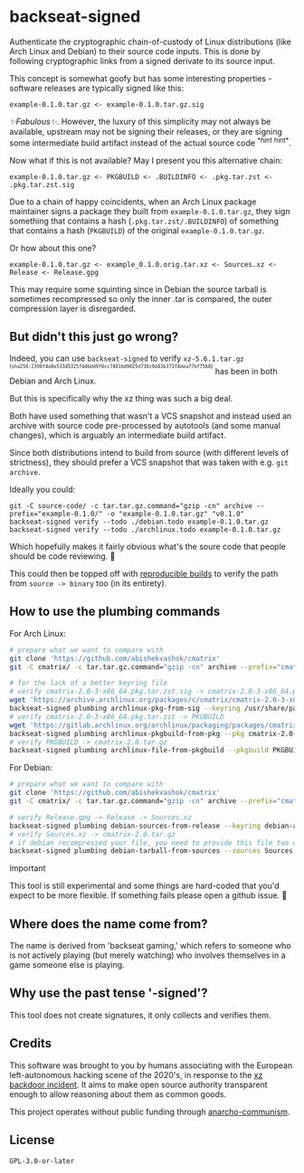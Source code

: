 # backseat-signed

Authenticate the cryptographic chain-of-custody of Linux distributions (like Arch Linux and Debian) to their source code inputs. This is done by following cryptographic links from a signed derivate to its source input.

This concept is somewhat goofy but has some interesting properties - software releases are typically signed like this:

```
example-0.1.0.tar.gz <- example-0.1.0.tar.gz.sig
```

*✨Fabulous✨*. However, the luxury of this simplicity may not always be available, upstream may not be signing their releases, or they are signing some intermediate build artifact instead of the actual source code <sup>\*hint hint\*</sup>.

Now what if this is not available? May I present you this alternative chain:

```
example-0.1.0.tar.gz <- PKGBUILD <- .BUILDINFO <- .pkg.tar.zst <- .pkg.tar.zst.sig
```

Due to a chain of happy coincidents, when an Arch Linux package maintainer signs a package they built from `example-0.1.0.tar.gz`, they sign something that contains a hash (`.pkg.tar.zst/.BUILDINFO`) of something that contains a hash (`PKGBUILD`) of the original `example-0.1.0.tar.gz`.

Or how about this one?

```
example-0.1.0.tar.gz <- example_0.1.0.orig.tar.xz <- Sources.xz <- Release <- Release.gpg
```

This may require some squinting since in Debian the source tarball is sometimes recompressed so only the inner .tar is compared, the outer compression layer is disregarded.

## But didn't this just go wrong?

Indeed, you can use `backseat-signed` to verify `xz-5.6.1.tar.gz` <sup><sup>(`sha256:2398f4a8e53345325f44bdd9f0cc7401bd9025d736c6d43b372f4dea77bf75b8`)</sup></sup> has been in both Debian and Arch Linux.

But this is specifically why the xz thing was such a big deal.

Both have used something that wasn't a VCS snapshot and instead used an archive with source code pre-processed by autotools (and some manual changes), which is arguably an intermediate build artifact.

Since both distributions intend to build from source (with different levels of strictness), they should prefer a VCS snapshot that was taken with e.g. `git archive`.

Ideally you could:

```
git -C source-code/ -c tar.tar.gz.command="gzip -cn" archive --prefix="example-0.1.0/" -o "example-0.1.0.tar.gz" "v0.1.0"
backseat-signed verify --todo ./debian.todo example-0.1.0.tar.gz
backseat-signed verify --todo ./archlinux.todo example-0.1.0.tar.gz
```

Which hopefully makes it fairly obvious what's the soure code that people should be code reviewing. 🦝

This could then be topped off with [reproducible builds](https://reproducible-builds.org/) to verify the path from `source -> binary` too (in its entirety).

## How to use the plumbing commands

For Arch Linux:

```sh
# prepare what we want to compare with
git clone 'https://github.com/abishekvashok/cmatrix'
git -C cmatrix/ -c tar.tar.gz.command="gzip -cn" archive --prefix="cmatrix-2.0/" -o "cmatrix-2.0.tar.gz" "v2.0"

# for the lack of a better keyring file
# verify cmatrix-2.0-3-x86_64.pkg.tar.zst.sig -> cmatrix-2.0-3-x86_64.pkg.tar.zst
wget 'https://archive.archlinux.org/packages/c/cmatrix/cmatrix-2.0-3-x86_64.pkg.tar.zst'{,.sig}
backseat-signed plumbing archlinux-pkg-from-sig --keyring /usr/share/pacman/keyrings/archlinux.gpg --sig cmatrix-2.0-3-x86_64.pkg.tar.zst.sig cmatrix-2.0-3-x86_64.pkg.tar.zst
# verify cmatrix-2.0-3-x86_64.pkg.tar.zst -> PKGBUILD
wget 'https://gitlab.archlinux.org/archlinux/packaging/packages/cmatrix/-/raw/2.0-3/PKGBUILD'
backseat-signed plumbing archlinux-pkgbuild-from-pkg --pkg cmatrix-2.0-3-x86_64.pkg.tar.zst PKGBUILD
# verify PKGBUILD -> cmatrix-2.0.tar.gz
backseat-signed plumbing archlinux-file-from-pkgbuild --pkgbuild PKGBUILD cmatrix-2.0.tar.gz
```

For Debian:

```sh
# prepare what we want to compare with
git clone 'https://github.com/abishekvashok/cmatrix'
git -C cmatrix/ -c tar.tar.gz.command="gzip -cn" archive --prefix="cmatrix-2.0/" -o "cmatrix-2.0.tar.gz" "v2.0"

# verify Release.gpg -> Release -> Sources.xz
backseat-signed plumbing debian-sources-from-release --keyring debian-archive-bookworm-automatic.asc --sig Release.gpg --release Release Sources.xz
# verify Sources.xz -> cmatrix-2.0.tar.gz
# if debian recompressed your file, you need to provide this file too with `--orig cmatrix_2.0.orig.tar.xz`
backseat-signed plumbing debian-tarball-from-sources --sources Sources.xz cmatrix-2.0.tar.gz
```

> [!IMPORTANT]
> This tool is still experimental and some things are hard-coded that you'd expect to be more flexible. If something fails please open a github issue. 🖤

## Where does the name come from?

The name is derived from 'backseat gaming,' which refers to someone who is not actively playing (but merely watching) who involves themselves in a game someone else is playing.

## Why use the past tense '-signed'?

This tool does not create signatures, it only collects and verifies them.

## Credits

This software was brought to you by humans associating with the European left-autonomous hacking scene of the 2020's, in response to the [xz backdoor incident](https://www.openwall.com/lists/oss-security/2024/03/29/4). It aims to make open source authority transparent enough to allow reasoning about them as common goods.

This project operates without public funding through [anarcho-communism](https://en.wikipedia.org/wiki/Anarchist_communism).

## License

`GPL-3.0-or-later`
